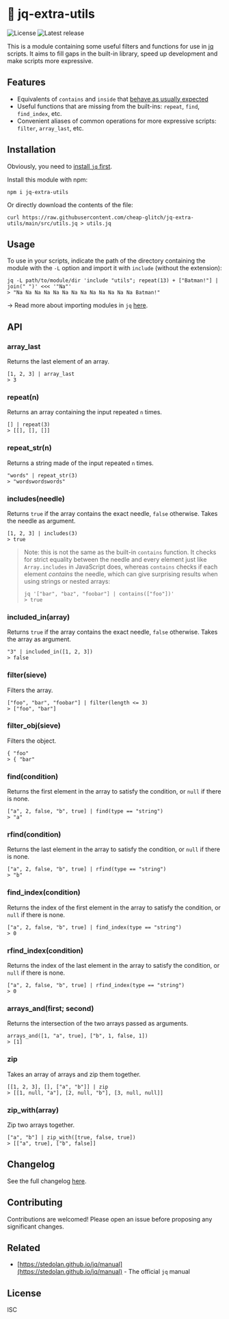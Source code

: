# 🧰 jq-extra-utils

![License](https://badgen.net/github/license/cheap-glitch/jq-extra-utils?color=green)
![Latest release](https://badgen.net/github/release/cheap-glitch/jq-extra-utils?color=green)

This  is a  module  containing some  useful  filters and  functions  for use  in
[jq](https://stedolan.github.io/jq/)  scripts.  It  aims  to fill  gaps  in  the
built-in library, speed up development and make scripts more expressive.

## Features

 * Equivalents of `contains` and `inside` that [behave as usually expected](#includesneedle)
 * Useful functions that are missing from the built-ins: `repeat`, `find`, `find_index`, etc.
 * Convenient aliases of common operations for more expressive scripts: `filter`, `array_last`, etc.

## Installation

Obviously, you need to [install `jq` first](https://stedolan.github.io/jq/download).

Install this module with npm:

```shell
npm i jq-extra-utils
```

Or directly download the contents of the file:

```shell
curl https://raw.githubusercontent.com/cheap-glitch/jq-extra-utils/main/src/utils.jq > utils.jq
```

## Usage

To use in your scripts, indicate the path of the directory containing the module
with the `-L` option and import it with `include` (without the extension):

```shell
jq -L path/to/module/dir 'include "utils"; repeat(13) + ["Batman!"] | join(" ")' <<< '"Na"'
> "Na Na Na Na Na Na Na Na Na Na Na Na Na Batman!"
```

→ Read more about importing modules in `jq` [here](https://stedolan.github.io/jq/manual/#Modules).

## API

### array_last

Returns the last element of an array.

```text
[1, 2, 3] | array_last
> 3
```

### repeat(n)

Returns an array containing the input repeated `n` times.

```text
[] | repeat(3)
> [[], [], []]
```

### repeat_str(n)

Returns a string made of the input repeated `n` times.

```text
"words" | repeat_str(3)
> "wordswordswords"
```

### includes(needle)

Returns `true` if the array contains the exact needle, `false` otherwise.
Takes the needle as argument.

```text
[1, 2, 3] | includes(3)
> true
```

> Note:  this  is  not  the  same   as  the  built-in  `contains`  function.  It
> checks for  strict equality  between the  needle and  every element  just like
> `Array.includes` in JavaScript does, whereas `contains` checks if each element
> _contains_ the needle, which can give surprising results when using strings or
> nested arrays:
>
> ```shell
> jq '["bar", "baz", "foobar"] | contains(["foo"])'
> > true
> ```

### included_in(array)

Returns `true` if the array contains the exact needle, `false` otherwise.
Takes the array as argument.

```text
"3" | included_in([1, 2, 3])
> false
```

### filter(sieve)

Filters the array.

```text
["foo", "bar", "foobar"] | filter(length <= 3)
> ["foo", "bar"]
```

### filter_obj(sieve)

Filters the object.

```text
{ "foo"
> { "bar"
```

### find(condition)

Returns the first element in the array to satisfy the condition, or `null` if there is none.

```text
["a", 2, false, "b", true] | find(type == "string")
> "a"
```

### rfind(condition)

Returns the last element in the array to satisfy the condition, or `null` if there is none.

```text
["a", 2, false, "b", true] | rfind(type == "string")
> "b"
```

### find_index(condition)

Returns the index of the first element in the array to satisfy the condition, or `null` if there is none.

```text
["a", 2, false, "b", true] | find_index(type == "string")
> 0
```

### rfind_index(condition)

Returns the index of the last element in the array to satisfy the condition, or `null` if there is none.

```text
["a", 2, false, "b", true] | rfind_index(type == "string")
> 0
```

### arrays_and(first; second)

Returns the intersection of the two arrays passed as arguments.

```text
arrays_and([1, "a", true], ["b", 1, false, 1])
> [1]
```

### zip

Takes an array of arrays and zip them together.

```text
[[1, 2, 3], [], ["a", "b"]] | zip
> [[1, null, "a"], [2, null, "b"], [3, null, null]]
```

### zip_with(array)

Zip two arrays together.

```text
["a", "b"] | zip_with([true, false, true])
> [["a", true], ["b", false]]
```

## Changelog

See the full changelog [here](https://github.com/cheap-glitch/devlint/releases).

## Contributing

Contributions are welcomed! Please open an issue before proposing any significant changes.

## Related

 * [https://stedolan.github.io/jq/manual](https://stedolan.github.io/jq/manual) - The official `jq` manual

## License

ISC

